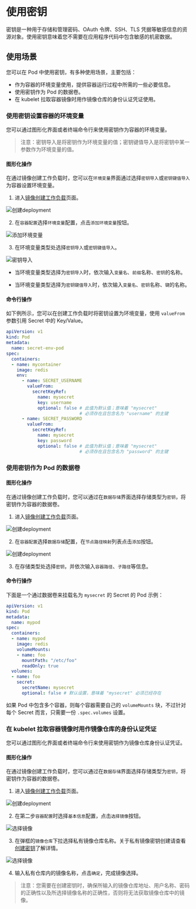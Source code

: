 # 使用密钥

密钥是一种用于存储和管理密码、OAuth 令牌、SSH、TLS 凭据等敏感信息的资源对象。使用密钥意味着您不需要在应用程序代码中包含敏感的机密数据。

## 使用场景

您可以在 Pod 中使用密钥，有多种使用场景，主要包括：

- 作为容器的环境变量使用，提供容器运行过程中所需的一些必要信息。
- 使用密钥作为 Pod 的数据卷。
- 在 kubelet 拉取容器镜像时用作镜像仓库的身份认证凭证使用。

### 使用密钥设置容器的环境变量

您可以通过图形化界面或者终端命令行来使用密钥作为容器的环境变量。

> 注意：密钥导入是将密钥作为环境变量的值；密钥键值导入是将密钥中某一参数作为环境变量的值。

#### 图形化操作

在通过镜像创建工作负载时，您可以在`环境变量`界面通过选择`密钥导入`或`密钥键值导入`为容器设置环境变量。

1. 进入[镜像创建工作负载](../Workloads/CreateDeploymentByImage.md)页面。

  ![创建deployment](../../images/secret05.png)

2. 在`容器配置`选择`环境变量`配置，点击`添加环境变量`按钮。

  ![添加环境变量](../../images/secret06.png)

3. 在环境变量类型处选择`密钥导入`或`密钥键值导入`。

  ![密钥导入](../../images/secret07.png)

   - 当环境变量类型选择为`密钥导入`时，依次输入`变量名`、`前缀`名称、`密钥`的名称。

   - 当环境变量类型选择为`密钥键值导入`时，依次输入`变量名`、`密钥`名称、`键`的名称。

#### 命令行操作

如下例所示，您可以在创建工作负载时将密钥设置为环境变量，使用 `valueFrom` 参数引用 Secret 中的 Key/Value。

```yaml
apiVersion: v1
kind: Pod
metadata:
  name: secret-env-pod
spec:
  containers:
  - name: mycontainer
    image: redis
    env:
      - name: SECRET_USERNAME
        valueFrom:
          secretKeyRef:
            name: mysecret
            key: username
            optional: false # 此值为默认值；意味着 "mysecret"
                            # 必须存在且包含名为 "username" 的主键
      - name: SECRET_PASSWORD
        valueFrom:
          secretKeyRef:
            name: mysecret
            key: password
            optional: false # 此值为默认值；意味着 "mysecret"
                            # 必须存在且包含名为 "password" 的主键
```

### 使用密钥作为 Pod 的数据卷

#### 图形化操作

在通过镜像创建工作负载时，您可以通过在`数据存储`界面选择存储类型为`密钥`，将密钥作为容器的数据卷。

1. 进入[镜像创建工作负载](../Workloads/CreateDeploymentByImage.md)页面。

  ![创建deployment](../../images/secret05.png)

2. 在`容器配置`选择`数据存储`配置，在`节点路径映射`列表点击`添加`按钮。

  ![创建deployment](../../images/secret08.png)

3. 在存储类型处选择`密钥`，并依次输入`容器路径`、`子路径`等信息。

#### 命令行操作

下面是一个通过数据卷来挂载名为 `mysecret` 的 Secret 的 Pod 示例：

```yaml
apiVersion: v1
kind: Pod
metadata:
  name: mypod
spec:
  containers:
  - name: mypod
    image: redis
    volumeMounts:
    - name: foo
      mountPath: "/etc/foo"
      readOnly: true
  volumes:
  - name: foo
    secret:
      secretName: mysecret
      optional: false # 默认设置，意味着 "mysecret" 必须已经存在
```

如果 Pod 中包含多个容器，则每个容器需要自己的 `volumeMounts` 块，不过针对每个 Secret 而言，只需要一份 `.spec.volumes` 设置。

### 在 kubelet 拉取容器镜像时用作镜像仓库的身份认证凭证

您可以通过图形化界面或者终端命令行来使用密钥作为镜像仓库身份认证凭证。

#### 图形化操作

在通过镜像创建工作负载时，您可以通过在`数据存储`界面选择存储类型为`密钥`，将密钥作为容器的数据卷。

1. 进入[镜像创建工作负载](../Workloads/CreateDeploymentByImage.md)页面。

  ![创建deployment](../../images/secret05.png)

2. 在第二步`容器配置`时选择`基本信息`配置，点击`选择镜像`按钮。

  ![选择镜像](../../images/secret09.png)

3. 在弹框的`镜像仓库`下拉选择私有镜像仓库名称。关于私有镜像密钥创建请查看[创建密钥](create-secret.md)了解详情。

  ![选择镜像](../../images/secret10.png)

4. 输入私有仓库内的镜像名称，点击`确定`，完成镜像选择。

> 注意：您需要在创建密钥时，确保所输入的镜像仓库地址、用户名称、密码的正确性以及所选择镜像名称的正确性，否则将无法获取镜像仓库中的镜像。

